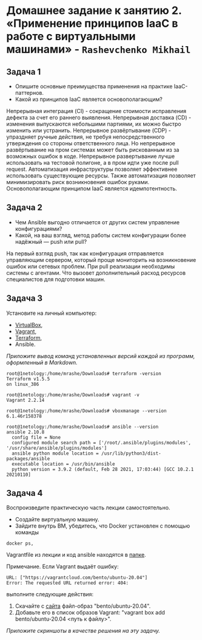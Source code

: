 # Домашнее задание к занятию 2. «Применение принципов IaaC в работе с виртуальными машинами» - `Rashevchenko Mikhail`

## Задача 1

- Опишите основные преимущества применения на практике IaaC-паттернов.
- Какой из принципов IaaC является основополагающим?

Непрерывная интеграция (CI) - сокращение стоимости исправления дефекта за счет его раннего выявления. Непрерывная доставка (CD) - изменения выпускаются небольшими партиями, их можно быстро изменить или устранить. Непрерывное развёртывание (CDP) - упраздняет ручные действия, не требуя непосредственного утверждения со стороны ответственного лица. Но непрерывное развёртывание на пром системах может быть рискованным из за возможных ошибок в коде. Непрерывное развертывание лучше использовать на тестовой полигоне, а в пром идти уже после pull request.
Автоматизация инфраструктуры позволяет эффективнее использовать существующие ресурсы. Также автоматизация позволяет минимизировать риск возникновения ошибок руками. Основополагающим принципом IaaC является идемпотентность.


## Задача 2

- Чем Ansible выгодно отличается от других систем управление конфигурациями?
- Какой, на ваш взгляд, метод работы систем конфигурации более надёжный — push или pull?
  
На первый взгляд push, так как конфигурация отправляется управляющим сервером, который проще мониторить на возникновение ошибок или сетевых проблем.
При pull реализации необходимы системы с агентами. Что вызовет дополнительный расход ресурсов специалистов для подготовки машин.


## Задача 3

Установите на личный компьютер:

- [VirtualBox](https://www.virtualbox.org/),
- [Vagrant](https://github.com/netology-code/devops-materials),
- [Terraform](https://github.com/netology-code/devops-materials/blob/master/README.md),
- Ansible.

*Приложите вывод команд установленных версий каждой из программ, оформленный в Markdown.*

```
root@1netology:/home/mrashe/Downloads# terraform -version
Terraform v1.5.5
on linux_386
```
```
root@1netology:/home/mrashe/Downloads# vagrant -v
Vagrant 2.2.14
```
```
root@1netology:/home/mrashe/Downloads# vboxmanage --version
6.1.46r158378
```
```
root@1netology:/home/mrashe/Downloads# ansible --version
ansible 2.10.8
  config file = None
  configured module search path = ['/root/.ansible/plugins/modules', '/usr/share/ansible/plugins/modules']
  ansible python module location = /usr/lib/python3/dist-packages/ansible
  executable location = /usr/bin/ansible
  python version = 3.9.2 (default, Feb 28 2021, 17:03:44) [GCC 10.2.1 20210110]
```

## Задача 4 

Воспроизведите практическую часть лекции самостоятельно.

- Создайте виртуальную машину.
- Зайдите внутрь ВМ, убедитесь, что Docker установлен с помощью команды
```
docker ps,
```
Vagrantfile из лекции и код ansible находятся в [папке](https://github.com/netology-code/virt-homeworks/tree/virt-11/05-virt-02-iaac/src).

Примечание. Если Vagrant выдаёт ошибку:
```
URL: ["https://vagrantcloud.com/bento/ubuntu-20.04"]     
Error: The requested URL returned error: 404:
```

выполните следующие действия:

1. Скачайте с [сайта](https://app.vagrantup.com/bento/boxes/ubuntu-20.04) файл-образ "bento/ubuntu-20.04".
2. Добавьте его в список образов Vagrant: "vagrant box add bento/ubuntu-20.04 <путь к файлу>".

*Приложите скриншоты в качестве решения на эту задачу.*
